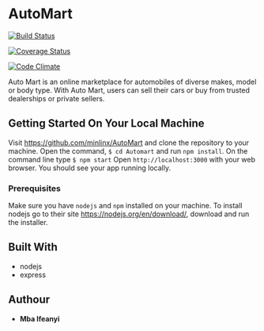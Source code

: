 # AutoMart


[![Build Status](https://travis-ci.org/minlinx/AutoMart.svg?branch=develop)](https://travis-ci.org/minlinx/AutoMart)


<!-- [![Coverage Status](https://coveralls.io/repos/github/minlinx/AutoMart/badge.svg?branch=develop)](https://coveralls.io/github/minlinx/AutoMart?branch=develop) -->


[![Coverage Status](https://coveralls.io/repos/github/minlinx/AutoMart/badge.svg?branch=develop)](https://coveralls.io/github/minlinx/AutoMart?branch=develop)

[![Code Climate](https://codeclimate.com/github/codeclimate/codeclimate/badges/gpa.svg)](https://codeclimate.com/github/minlinx/AutoMart)



Auto Mart is an online marketplace for automobiles of diverse makes, model or body type. With Auto Mart, users can sell their cars or buy from trusted dealerships or private sellers.

## Getting Started On Your Local Machine
Visit https://github.com/minlinx/AutoMart and clone the repository to your machine. Open the command, ```$ cd Automart``` and run ```npm install```.
On the command line type ```$ npm start```
Open ```http://localhost:3000``` with your web browser. You should see your app running locally.

### Prerequisites
Make sure you have ```nodejs``` and ```npm``` installed on your machine.
To install nodejs go to their site https://nodejs.org/en/download/,  download and run the installer.

## Built With
* nodejs
* express

## Authour
* **Mba Ifeanyi**
